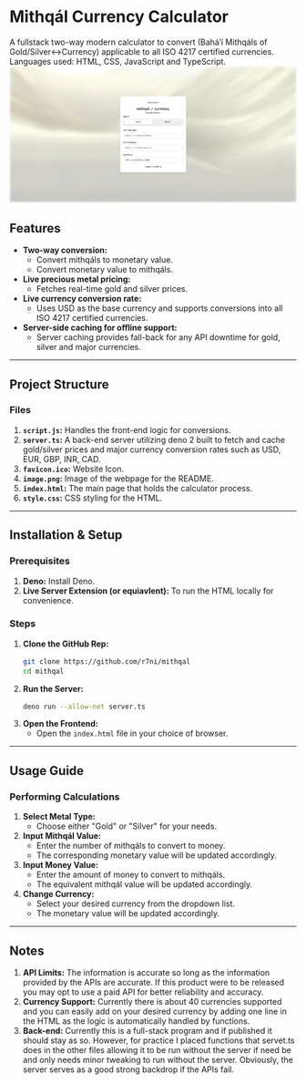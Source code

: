 # Mithqál Currency Calculator

A fullstack two-way modern calculator to convert (Baháʼí Mithqáls of Gold/Silver<->Currency) applicable to all ISO 4217 certified currencies.
Languages used: HTML, CSS, JavaScript and TypeScript.
![Preview of Calculator](image.png)

## Features
- **Two-way conversion:**
  - Convert mithqáls to monetary value.
  - Convert monetary value to mithqáls.
- **Live precious metal pricing:**
  - Fetches real-time gold and silver prices.
- **Live currency conversion rate:**
  - Uses USD as the base currency and supports conversions into all ISO 4217 certified currencies.
- **Server-side caching for offline support:**
  - Server caching provides fall-back for any API downtime for gold, silver and major currencies.

---

## Project Structure

### Files
1. **`script.js`:** Handles the front-end logic for conversions.
2. **`server.ts`:** A back-end server utilizing deno 2 built to fetch and cache gold/silver prices and major currency conversion rates such as USD, EUR, GBP, INR, CAD.
3. **`favicon.ico`:** Website Icon.
4. **`image.png`:** Image of the webpage for the README.
5. **`index.html`:** The main page that holds the calculator process.
6. **`style.css`:** CSS styling for the HTML.

---

## Installation & Setup

### Prerequisites
1. **Deno:** Install Deno.
2. **Live Server Extension (or equiavlent):** To run the HTML locally for convenience.

### Steps
1. **Clone the GitHub Rep:**
   ```bash
   git clone https://github.com/r7ni/mithqal
   cd mithqal
   ```
2. **Run the Server:**
   ```bash
   deno run --allow-net server.ts
   ```
3. **Open the Frontend:**
   - Open the `index.html` file in your choice of browser.

---

## Usage Guide

### Performing Calculations
1. **Select Metal Type:**
   - Choose either "Gold" or "Silver" for your needs.
2. **Input Mithqál Value:**
   - Enter the number of mithqáls to convert to money.
   - The corresponding monetary value will be updated accordingly.
3. **Input Money Value:**
   - Enter the amount of money to convert to mithqáls.
   - The equivalent mithqál value will be updated accordingly.
4. **Change Currency:**
   - Select your desired currency from the dropdown list.
   - The monetary value will be updated accordingly.

---

## Notes
1. **API Limits:** The information is accurate so long as the information provided by the APIs are accurate. If this product were to be released you may opt to use a paid API for better reliability and accuracy.
2. **Currency Support:** Currently there is about 40 currencies supported and you can easily add on your desired currency by adding one line in the HTML as the logic is automatically handled by functions.
3. **Back-end:** Currently this is a full-stack program and if published it should stay as so. However, for practice I placed functions that servet.ts does in the other files allowing it to be run without the server if need be and only needs minor tweaking to run without the server. Obviously, the server serves as a good strong backdrop if the APIs fail.
